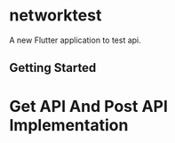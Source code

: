 # networktest

A new Flutter application to test api.

## Getting Started

# Get API And Post API Implementation
